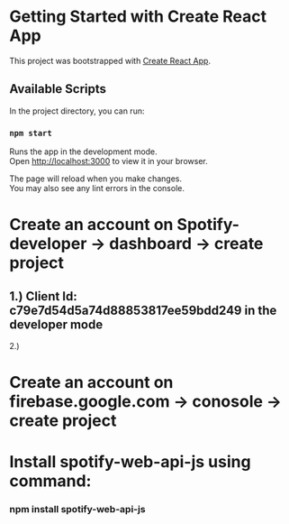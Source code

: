 # Getting Started with Create React App

This project was bootstrapped with [Create React App](https://github.com/facebook/create-react-app).

## Available Scripts

In the project directory, you can run:

### `npm start`

Runs the app in the development mode.\
Open [http://localhost:3000](http://localhost:3000) to view it in your browser.

The page will reload when you make changes.\
You may also see any lint errors in the console.

# Create an account on Spotify-developer -> dashboard -> create project
## 1.) Client Id: c79e7d54d5a74d88853817ee59bdd249 in the developer mode
2.)

# Create an account on firebase.google.com -> conosole -> create project

# Install spotify-web-api-js using command:
### npm install spotify-web-api-js
